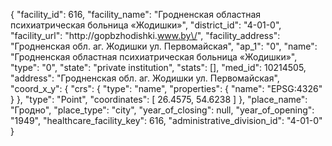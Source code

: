 {
    "facility_id": 616,
    "facility_name": "Гродненская областная психиатрическая больница «Жодишки»",
    "district_id": "4-01-0",
    "facility_url": "http:\/\/gopbzhodishki.www.by\/",
    "facility_address": "Гродненская обл. аг. Жодишки ул. Первомайская",
    "ap_1": "0",
    "name": "Гродненская областная психиатрическая больница «Жодишки»",
    "type": "0",
    "state": "private institution",
    "stats": [],
    "med_id": 10214505,
    "address": "Гродненская обл. аг. Жодишки ул. Первомайская",
    "coord_x_y": {
        "crs": {
            "type": "name",
            "properties": {
                "name": "EPSG:4326"
            }
        },
        "type": "Point",
        "coordinates": [
            26.4575,
            54.6238
        ]
    },
    "place_name": "Гродно",
    "place_type": "city",
    "year_of_closing": null,
    "year_of_opening": "1949",
    "healthcare_facility_key": 616,
    "administrative_division_id": "4-01-0"
}